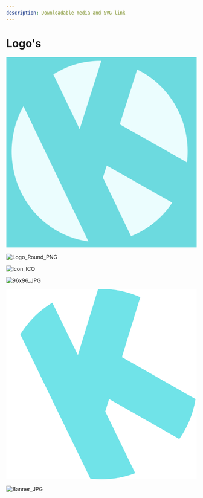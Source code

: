 ```yaml
---
description: Downloadable media and SVG link
---
```


# Logo's



![Logo\_PNG](<../../.gitbook/assets/OFFICIAL (1).png>)

![Logo\_Round\_PNG](../../.gitbook/assets/KUKU\_LOGO.png)

![Icon\_ICO](../../.gitbook/assets/OFFICIAL.ico)

![96x96\_JPG](<../../.gitbook/assets/KUKU\_LOGO (1).png>)

![LOGO\_Round\_SVG](../../.gitbook/assets/SVG.svg)

![Banner\_JPG](../../.gitbook/assets/banner\_kuku.jpg)
